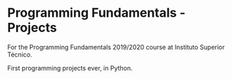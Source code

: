 # Programming Fundamentals - Projects
For the Programming Fundamentals 2019/2020 course at Instituto Superior Técnico.

First programming projects ever, in Python.
